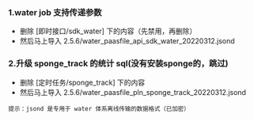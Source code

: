 
### 1.water job 支持传递参数

* 删除 [即时接口/sdk_water] 下的内容（先禁用，再删除）
* 然后马上导入 2.5.6/water_paasfile_api_sdk_water_20220312.jsond


### 2.升级 sponge_track 的统计 sql(没有安装sponge的，跳过)

* 删除 [定时任务/sponge_track] 下的内容
* 然后马上导入 2.5.6/water_paasfile_pln_sponge_track_20220312.jsond



`提示：jsond 是专用于 water 体系离线传输的数据格式（已加密）`